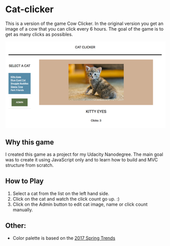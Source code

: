 # Cat-clicker
This is a version of the game Cow Clicker. In the original version you get an image of a cow that you can click every 6 hours. 
The goal of the game is to get as many clicks as possibles. 


![Cat Clicker Screen](/images/screenshot.png)


## Why this game
I created this game as a project for my Udacity Nanodegree. The main goal was to create it using JavaScript only and to learn how to build
and MVC structure from scratch. 

## How to Play
1. Select a cat from the list on the left hand side. 
2. Click on the cat and watch the click count go up. :) 
3. Click on the Admin button to edit cat image, name or click count manually. 

## Other:
* Color palette is based on the [2017 Spring Trends](https://www.pantone.com/fashion-color-report-spring-2017)



